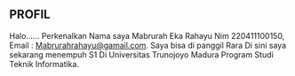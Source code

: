 ## PROFIL

Halo...... Perkenalkan Nama saya Mabrurah Eka Rahayu Nim 220411100150, 
Email : Mabrurahrahayu@gamail.com. Saya bisa di panggil Rara Di sini saya sekarang menempuh S1 Di Universitas Trunojoyo Madura Program Studi Teknik Informatika.